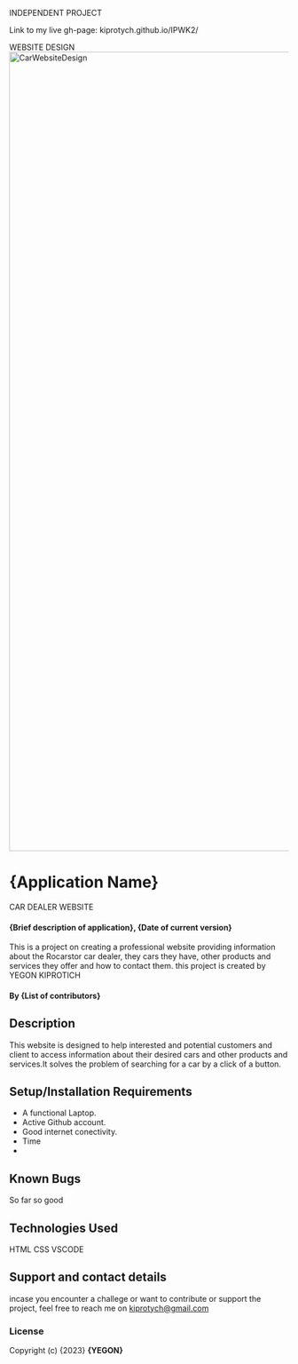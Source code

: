  INDEPENDENT PROJECT

 Link to my live gh-page:
 kiprotych.github.io/IPWK2/

 WEBSITE DESIGN
 <img width="1440" alt="CarWebsiteDesign" src="https://github.com/KIPROTYCH/IPWK2/assets/132657175/39ebea5e-5276-42d0-85c6-e18243968557">


# {Application Name}
CAR DEALER WEBSITE


#### {Brief description of application}, {Date of current version}
This is a project on creating a professional website providing information about the Rocarstor car dealer, they cars they have, other products and services they offer and how to contact them.
 this project is created by YEGON KIPROTICH


#### By **{List of contributors}**

## Description
This website is designed to help interested and potential customers and client to access information about their desired cars and other products and services.It solves the problem of searching for a car by a click of a button.

## Setup/Installation Requirements
* A functional Laptop.
* Active Github account.
* Good internet conectivity.
* Time
* 


## Known Bugs
So far so good


## Technologies Used
HTML
CSS
VSCODE


## Support and contact details
incase you encounter a challege or want to contribute or support the project, feel free to reach me on kiprotych@gmail.com


### License
Copyright (c) {2023} **{YEGON}** 